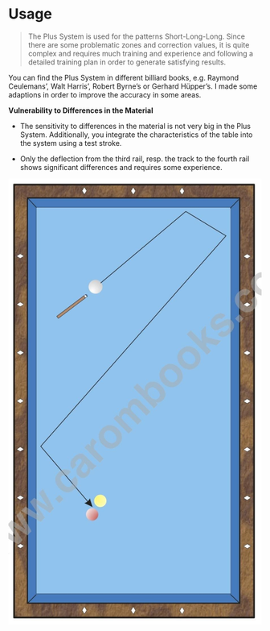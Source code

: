# Usage

> The Plus System is used for the patterns Short-Long-Long. Since there are some problematic zones and correction values, it is quite complex and requires much training and experience and following a detailed training plan in order to generate satisfying results.


You can find the Plus System in different billiard books, e.g. Raymond Ceulemans’, Walt Harris’, Robert Byrne’s or Gerhard Hüpper’s. I made some adaptions in order to improve the accuracy in some areas.

**Vulnerability to Differences in the Material**

* The sensitivity to differences in the material is not very big in the Plus System. Additionally, you integrate the characteristics of the table into the system using a test stroke.

* Only the deflection from the third rail, resp. the track to the fourth rail shows significant differences and requires some experience.

![](/en/plus-system/P01.jpg)


